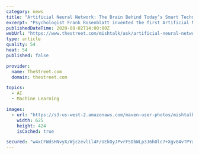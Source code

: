 ```yaml
---
category: news
title: "Artificial Neural Network: The Brain Behind Today’s Smart Technology"
excerpt: "Psychologist Frank Rosenblatt invented the first Artificial Neural Network or ANN called “Perceptron” in 1958. It was designed to imitate the way a human brain processes and analyzes visual data, like pictures and words."
publishedDateTime: 2020-08-02T14:00:00Z
webUrl: "https://www.thestreet.com/mishtalk/ask/artificial-neural-network-the-brain-behind-today-s-smart-technology-l-oCKm4HF0OYVryggZbQBQ"
type: article
quality: 54
heat: 54
published: false

provider:
  name: TheStreet.com
  domain: thestreet.com

topics:
  - AI
  - Machine Learning

images:
  - url: "https://s3-us-west-2.amazonaws.com/maven-user-photos/mishtalk/ask/syRQfd4a5Ui-mmq93HE4dA/f-d1blVBckGRYDC5Yq7t7A"
    width: 625
    height: 424
    isCached: true

secured: "w4xCFWdsHNvyX/Wjczevlil4F/UEkOyJPvrF5DbWLp3J6hOlc7+Xgv84vTPYxnYsOwdp6RCtOwMkghDv6k9f7+n70HjNk3f6tDsnohX7Grd7hd/AW+gWQON9HvkOXJ6movrqsgriu04f1Scw4DcOgeXw/ySA9aQNu5pW3os0pIweYg8YC5WAzDnauiEYe2V6xaOCODaHkr2tIrSPLtIcMgqRTs0oHlHzmTpOz2hwVc5aRUHxeAFUH0Cr5oIgksayZIDX8E3qK5SP4EYMNYn3hNy1C5MOaKpj4WKmLR3pE6Tv1Y3tX795AUyo3ALI58ks9uBsqc4koO5ZqT+7gW0+MA==;NuK+jTKvsXls41F5+YN2rg=="
---
```


